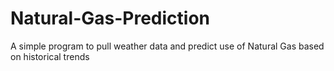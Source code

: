 # Natural-Gas-Prediction
A simple program to pull weather data and predict use of Natural Gas based on historical trends
